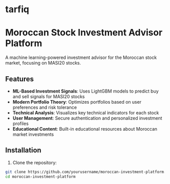 # tarfiq
# Moroccan Stock Investment Advisor Platform

A machine learning-powered investment advisor for the Moroccan stock market, focusing on MASI20 stocks.

## Features

- **ML-Based Investment Signals**: Uses LightGBM models to predict buy and sell signals for MASI20 stocks
- **Modern Portfolio Theory**: Optimizes portfolios based on user preferences and risk tolerance
- **Technical Analysis**: Visualizes key technical indicators for each stock
- **User Management**: Secure authentication and personalized investment profiles
- **Educational Content**: Built-in educational resources about Moroccan market investments

## Installation

1. Clone the repository:
```bash
git clone https://github.com/yourusername/moroccan-investment-platform.git
cd moroccan-investment-platform
